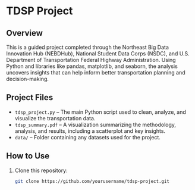 # TDSP Project

## Overview
This is a guided project completed through the Northeast Big Data Innovation Hub (NEBDHub), National Student Data Corps (NSDC), and U.S. Department of Transportation Federal Highway Administration. Using Python and libraries like pandas, matplotlib, and seaborn, the analysis uncovers insights that can help inform better transportation planning and decision-making.

## Project Files
- `tdsp_project.py` – The main Python script used to clean, analyze, and visualize the transportation data.
- `tdsp_summary.pdf` – A visualization summarizing the methodology, analysis, and results, including a scatterplot and key insights.
- `data/` – Folder containing any datasets used for the project.

## How to Use
1. Clone this repository:  
   ```bash
   git clone https://github.com/yourusername/tdsp-project.git
